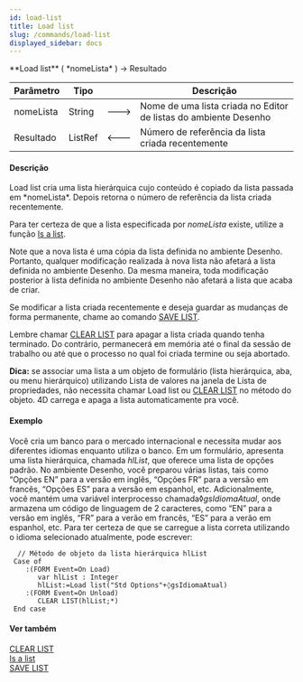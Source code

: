 ```yaml
---
id: load-list
title: Load list
slug: /commands/load-list
displayed_sidebar: docs
---
```


<!--REF #_command_.Load list.Syntax-->**Load list** ( *nomeLista* ) -> Resultado<!-- END REF-->
<!--REF #_command_.Load list.Params-->
| Parâmetro | Tipo |  | Descrição |
| --- | --- | --- | --- |
| nomeLista | String | &#x1F852; | Nome de uma lista criada no Editor de listas do ambiente Desenho |
| Resultado | ListRef | &#x1F850; | Número de referência da lista criada recentemente |

<!-- END REF-->

#### Descrição 

<!--REF #_command_.Load list.Summary-->Load list cria uma lista hierárquica cujo conteúdo é copiado da lista passada em *nomeLista*.<!-- END REF--> Depois retorna o número de referência da lista criada recentemente. 

Para ter certeza de que a lista especificada por *nomeLista* existe, utilize a função [Is a list](is-a-list.md).

Note que a nova lista é uma cópia da lista definida no ambiente Desenho. Portanto, qualquer modificação realizada à nova lista não afetará a lista definida no ambiente Desenho. Da mesma maneira, toda modificação posterior à lista definida no ambiente Desenho não afetará a lista que acaba de criar.

Se modificar a lista criada recentemente e deseja guardar as mudanças de forma permanente, chame ao comando [SAVE LIST](save-list.md "SAVE LIST"). 

Lembre chamar [CLEAR LIST](clear-list.md "CLEAR LIST") para apagar a lista criada quando tenha terminado. Do contrário, permanecerá em memória até o final da sessão de trabalho ou até que o processo no qual foi criada termine ou seja abortado.

**Dica:** se associar uma lista a um objeto de formulário (lista hierárquica, aba, ou menu hierárquico) utilizando Lista de valores na janela de Lista de propriedades, não necessita chamar Load list ou [CLEAR LIST](clear-list.md "CLEAR LIST") no método do objeto. 4D carrega e apaga a lista automaticamente pra você.

#### Exemplo 

Você cria um banco para o mercado internacional e necessita mudar aos diferentes idiomas enquanto utiliza o banco. Em um formulário, apresenta uma lista hierárquica, chamada *hlList*, que oferece uma lista de opções padrão. No ambiente Desenho, você preparou várias listas, tais como “Opções EN” para a versão em inglês, “Opções FR” para a versão em francês, “Opções ES” para a versão em espanhol, etc. Adicionalmente, você mantém uma variável interprocesso chamada◊*gsIdiomaAtual*, onde armazena um código de linguagem de 2 caracteres, como “EN” para a versão em inglês, “FR” para a verão em francês, “ES” para a verão em espanhol, etc. Para ter certeza de que se carregue a lista correta utilizando o idioma selecionado atualmente, pode escrever:

```4d
  // Método de objeto da lista hierárquica hlList
 Case of
    :(FORM Event=On Load)
       var hlList : Integer
       hlList:=Load list("Std Options"+◊gsIdiomaAtual)
    :(FORM Event=On Unload)
       CLEAR LIST(hlList;*)
 End case
```

#### Ver também 

[CLEAR LIST](clear-list.md)  
[Is a list](is-a-list.md)  
[SAVE LIST](save-list.md)  